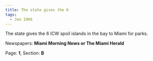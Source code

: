 ```yaml
---  
title: The state gives the 6  
tags:  
  - Jan 1966  
---  
```

  
The state gives the 6 ICW spoil islands in the bay to Miami for parks.  
  
Newspapers: **Miami Morning News or The Miami Herald**  
  
Page: **1**, Section: **B** 
